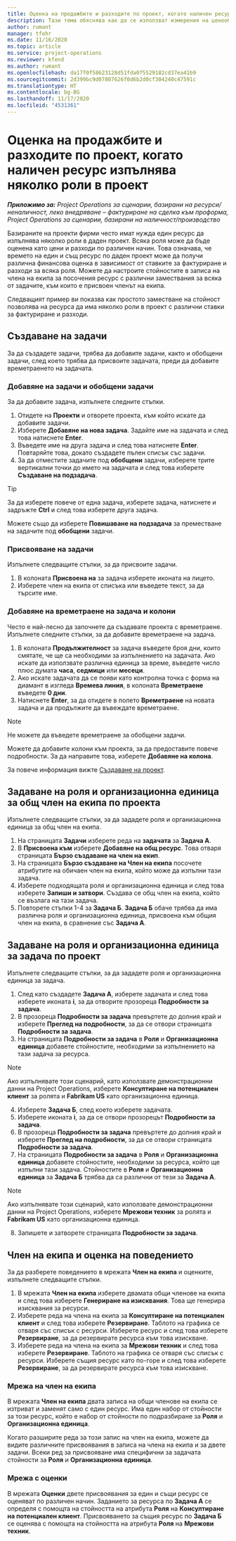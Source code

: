 ```yaml
---
title: Оценка на продажбите и разходите по проект, когато наличен ресурс изпълнява няколко роли в проект
description: Тази тема обяснява как да се използват измерения на ценообразуване за поддръжка на оценки на ценообразуването и разходите за ресурс, който изпълнява няколко роли в проект.
author: rumant
manager: tfehr
ms.date: 11/16/2020
ms.topic: article
ms.service: project-operations
ms.reviewer: kfend
ms.author: rumant
ms.openlocfilehash: da17f0f58623128d51fda0f5529182cd37ea41b9
ms.sourcegitcommit: 2d399bc9d07807626f0d6b2d0cf304240c47591c
ms.translationtype: HT
ms.contentlocale: bg-BG
ms.lasthandoff: 11/17/2020
ms.locfileid: "4531361"
---
```

# <a name="estimate-project-sales-and-costs-when-a-bookable-resource-fills-multiple-roles-on-a-project"></a>Оценка на продажбите и разходите по проект, когато наличен ресурс изпълнява няколко роли в проект 

_**Приложимо за:** Project Operations за сценарии, базирани на ресурси/неналичност, леко внедряване – фактуриране на сделка към проформа, Project Operations за сценарии, базирани на наличност/производство_ 

Базираните на проекти фирми често имат нужда един ресурс да изпълнява няколко роли в даден проект. Всяка роля може да бъде оценена като цени и разходи по различен начин. Това означава, че времето на един и същ ресурс по даден проект може да получи различна финансова оценка в зависимост от ставките за фактуриране и разходи за всяка роля. Можете да настроите стойностите в записа на члена на екипа за посочения ресурс с различни замествания за всяка от задачите, към които е присвоен членът на екипа.

Следващият пример ви показва как простото заместване на стойност позволява на ресурса да има няколко роли в проект с различни ставки за фактуриране и разходи.

## <a name="create-tasks"></a>Създаване на задачи
За да създадете задачи, трябва да добавите задачи, както и обобщени задачи, след което трябва да присвоите задачата, преди да добавите времетраенето на задачата. 

### <a name="add-tasks-and-summary-tasks"></a>Добавяне на задачи и обобщени задачи
За да добавите задача, изпълнете следните стъпки.

1. Отидете на **Проекти** и отворете проекта, към който искате да добавите задачи.
2. Изберете **Добавяне на нова задача**. Задайте име на задачата и след това натиснете **Enter**.
3. Въведете име на друга задача и след това натиснете **Enter**. Повтаряйте това, докато създадете пълен списък със задачи.
3. За да отместите задачите под **обобщени** задачи, изберете трите вертикални точки до името на задачата и след това изберете **Създаване на подзадача**. 

  > [!TIP]
  > За да изберете повече от една задача, изберете задача, натиснете и задръжте **Ctrl** и след това изберете друга задача.
  >
  > Можете също да изберете **Повишаване на подзадача** за преместване на задачите под **обобщени** задачи.

### <a name="assign-tasks"></a>Присвояване на задачи

Изпълнете следващите стъпки, за да присвоите задачи.

1. В колоната **Присвоена на** за задача изберете иконата на лицето.
2. Изберете член на екипа от списъка или въведете текст, за да търсите име.

### <a name="add-task-duration-and-columns"></a>Добавяне на времетраене на задача и колони

Често е най-лесно да започнете да създавате проекта с времетраене. Изпълнете следните стъпки, за да добавите времетраене на задача.

1. В колоната **Продължителност** за задача въведете броя дни, които смятате, че ще са необходими за изпълнението на задачата. Ако искате да използвате различна единица за време, въведете число плюс думата **часа**, **седмици** или **месеци**.
2. Ако искате задачата да се появи като контролна точка с форма на диамант в изгледа **Времева линия**, в колоната **Времетраене** въведете **0 дни**.
3. Натиснете **Enter**, за да отидете в полето **Времетраене** на новата задача и да продължите да въвеждате времетраене.

  > [!NOTE]
  > Не можете да въведете времетраене за обобщени задачи.

Можете да добавите колони към проекта, за да предоставите повече подробности. За да направите това, изберете **Добавяне на колона**. 

За повече информация вижте [Създаване на проект](https://support.microsoft.com/en-us/office/create-a-project-a5b5e823-fb2e-45fd-be00-7d84422d9749).

## <a name="set-up-the-role-and-organization-unit-for-a-generic-project-team-member"></a>Задаване на роля и организационна единица за общ член на екипа по проекта
Изпълнете следващите стъпки, за да зададете роля и организационна единица за общ член на екипа.

1. На страницата **Задачи** изберете реда на **задачата** за **Задача A**. 
2. В **Присвоена към** изберете **Добавяне на общ ресурс**. Това отваря страницата **Бързо създаване на член на екип**.
3. На страницата **Бързо създаване на Член на екипа** посочете атрибутите на обичаен член на екипа, който може да изпълни тази задача.
4. Изберете подходящата роля и организационна единица и след това изберете **Запиши и затвори**. Създава се общ член на екипа, който се възлага на тази задача. 
5. Повторете стъпки 1-4 за **Задача Б**. **Задача Б** обаче трябва да има различна роля и организационна единица, присвоена към общия член на екипа, в сравнение със **Задача А**. 

## <a name="set-up-the-role-and-organization-unit-for-a-project-task"></a>Задаване на роля и организационна единица за задача по проект
Изпълнете следващите стъпки, за да зададете роля и организационна единица за задача.

1. След като създадете **Задача А**, изберете задачата и след това изберете иконата **i**, за да отворите прозореца **Подробности за задача**. 
2. В прозореца **Подробности за задача** превъртете до долния край и изберете **Преглед на подробности**, за да се отвори страницата **Подробности за задача**.
3. На страницата **Подробности за задача** в **Роля** и **Организационна единица** добавете стойностите, необходими за изпълнението на тази задача за ресурса. 

  > [!NOTE]
  > Ако изпълнявате този сценарий, като използвате демонстрационни данни на Project Operations, изберете **Консултиране на потенциален клиент** за ролята и **Fabrikam US** като организационна единица.

4. Изберете **Задача Б**, след което изберете задачата.
5. Изберете иконата **i**, за да се отвори прозорецът **Подробности за задача**. 
6. В прозореца **Подробности за задача** превъртете до долния край и изберете **Преглед на подробности**, за да се отвори страницата **Подробности за задача**.
7. На страницата **Подробности за задача** в **Роля** и **Организационна единица** добавете стойностите, необходими за ресурса, който ще изпълни тази задача. Стойностите в **Роля** и **Организационна единица** за **Задача Б** трябва да са различни от тези за **Задача А**. 

  > [!NOTE]
  > Ако изпълнявате този сценарий, като използвате демонстрационни данни на Project Operations, изберете **Мрежови техник** за ролята и **Fabrikam US** като организационна единица.

8. Запишете и затворете страницата **Подробности за задача**. 

## <a name="team-member-and-estimates-behavior"></a>Член на екипа и оценка на поведението 
За да разберете поведението в мрежата **Член на екипа** и оценките, изпълнете следващите стъпки.

1. В мрежата **Член на екипа** изберете двамата общи членове на екипа и след това изберете **Генериране на изисквания**. Това ще генерира изисквания за ресурси. 
2. Изберете реда на члена на екипа за **Консултиране на потенциален клиент** и след това изберете **Резервиране**. Таблото на графика се отваря със списък с ресурси. Изберете ресурс и след това изберете **Резервиране**, за да резервирате ресурса към това изискване.
3. Изберете реда на члена на екипа за **Мрежови техник** и след това изберете **Резервиране**. Таблото на графика се отваря със списък с ресурси. Изберете същия ресурс като по-горе и след това изберете **Резервиране**, за да резервирате ресурса към това изискване.

### <a name="team-member-grid"></a>Мрежа на член на екипа 

В мрежата **Член на екипа** двата записа на общи членове на екипа се изтриват и заменят само с един ресурс. Има един набор от стойности за този ресурс, който е набор от стойности по подразбиране за **Роля** и **Организационна единица**.

Когато разширите реда за този запис на член на екипа, можете да видите различните присвоявания в записа на члена на екипа и за двете задачи. Всеки ред за присвояване има специфични за задачата стойности за **Роля** и **Организационна единица**. 

### <a name="estimates-grid"></a>Мрежа с оценки 

В мрежата **Оценки** двете присвоявания за един и същи ресурс се оценяват по различен начин. Заданието за ресурса по **Задача A** се определя с помощта на стойността на атрибута **Роля** на **Консултиране на потенциален клиент**. Присвояването за същия ресурс по **Задача Б** се оценява с помощта на стойността на атрибута **Роля** на **Мрежови техник**.
